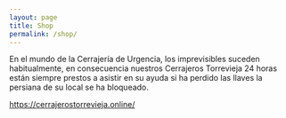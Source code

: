 ```yaml
---
layout: page
title: Shop
permalink: /shop/
---
```


En el mundo de la Cerrajería de Urgencia, los imprevisibles suceden habitualmente, en consecuencia nuestros Cerrajeros Torrevieja 24 horas están siempre prestos a asistir en su ayuda si ha perdido las llaves la persiana de su local se ha bloqueado.

https://cerrajerostorrevieja.online/
